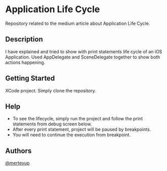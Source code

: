 # Application Life Cycle

Repository related to the medium article about Application Life Cycle. 

## Description

I have explained and tried to show with print statements life cycle of an iOS Application. Used AppDelegate and SceneDelegate together to show both actions happening.

## Getting Started

XCode project. Simply clone the repository. 

## Help

- To see the lifecycle, simply run the project and follow the print statements from debug screen below. 
- After every print statement, project will be paused by breakpoints. 
- You will need to continue the execution from breakpoint.

## Authors

[@merteyup](https://github.com/merteyup)
